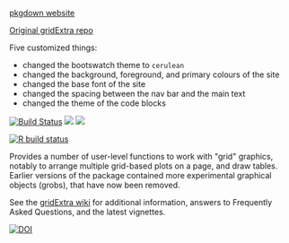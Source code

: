 [pkgdown website](https://jhu-statprogramming-fall-2022.github.io/biostat840-project3-pkgdown-cindyfang70/)

[Original gridExtra repo](https://github.com/baptiste/gridExtra)

Five customized things:

- changed the bootswatch theme to `cerulean`
- changed the background, foreground, and primary colours of the site
- changed the base font of the site
- changed the spacing between the nav bar and the main text
- changed the theme of the code blocks





[![Build Status](https://travis-ci.org/baptiste/gridextra.svg?branch=master)](https://travis-ci.org/baptiste/gridextra)
[![](http://www.r-pkg.org/badges/version/gridExtra)](https://CRAN.R-project.org/package=gridExtra )
[![](http://cranlogs.r-pkg.org/badges/grand-total/gridExtra)](http://cran.rstudio.com/web/packages/gridExtra/index.html)

[![R build status](https://github.com/baptiste/gridextra/workflows/R-CMD-check/badge.svg)](https://github.com/baptiste/gridextra/actions)

Provides a number of user-level functions to work with "grid" graphics, notably to arrange multiple grid-based plots on a page, and draw tables. Earlier versions of the package contained more experimental graphical objects (grobs), that have now been removed.

See the [gridExtra wiki](https://github.com/baptiste/gridextra/wiki) for additional information, answers to Frequently Asked Questions, and the latest vignettes.

[![DOI](https://zenodo.org/badge/5734/baptiste/gridextra.png)](http://dx.doi.org/10.5281/zenodo.11422)


